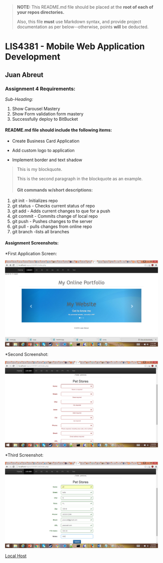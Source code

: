 > **NOTE:** This README.md file should be placed at the **root of each of your repos directories.**
>
>Also, this file **must** use Markdown syntax, and provide project documentation as per below--otherwise, points **will** be deducted.
>

# LIS4381 - Mobile Web Application Development

## Juan Abreut

### Assignment 4 Requirements:

*Sub-Heading:*

1. Show Carousel Mastery
2. Show Form validation form mastery
3. Successfully deploy to BitBucket

#### README.md file should include the following items:

* Create Business Card Application

* Add custom logo to application

* Implement border and text shadow 

> This is my blockquote.
> 
> This is the second paragraph in the blockquote as an example.
>
> #### Git commands w/short descriptions:

1. git init - Initializes repo
2. git status - Checks current status of repo
3. git add - Adds current changes to que for a push
4. git commit - Commits change of local repo
5. git push - Pushes changes to the server
6. git pull - pulls changes from online repo
7. git branch -lists all branches

#### Assignment Screenshots:

*First Application Screen:

![Carousel](img/A4_1.png)

*Second Screenshot:

![Valid form](img/A4_2.png)

*Third Screenshot:

![Invalid form](img/A4_3.png)

[Local Host](http://localhost/repos/LIS4381)
